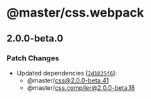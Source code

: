 # @master/css.webpack

## 2.0.0-beta.0

### Patch Changes

- Updated dependencies [[`2d1025f6`](https://github.com/master-co/css/commit/2d1025f6e06017cf1cdd323ca804411de7f04cca)]:
  - @master/css@2.0.0-beta.41
  - @master/css.compiler@2.0.0-beta.18
